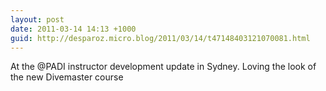 ```yaml
---
layout: post
date: 2011-03-14 14:13 +1000
guid: http://desparoz.micro.blog/2011/03/14/t47148403121070081.html
---
```

At the @PADI instructor development update in Sydney. Loving the look of the new Divemaster course
